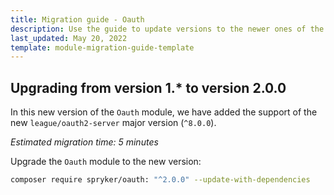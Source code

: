```yaml
---
title: Migration guide - Oauth
description: Use the guide to update versions to the newer ones of the Oauth module.
last_updated: May 20, 2022
template: module-migration-guide-template
---
```


## Upgrading from version 1.* to version 2.0.0

In this new version of the `Oauth` module, we have added the support of the new `league/oauth2-server` major version (`^8.0.0`).

*Estimated migration time: 5 minutes*

Upgrade the `Oauth` module to the new version:

```bash
composer require spryker/oauth: "^2.0.0" --update-with-dependencies
```
